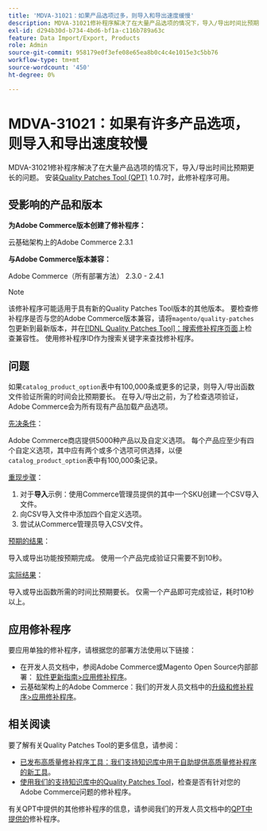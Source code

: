 ```yaml
---
title: 'MDVA-31021：如果产品选项过多，则导入和导出速度缓慢'
description: MDVA-31021修补程序解决了在大量产品选项的情况下，导入/导出时间比预期更长的问题。 安装[Quality Patches Tool (QPT)](/help/announcements/adobe-commerce-announcements/magento-quality-patches-released-new-tool-to-self-serve-quality-patches.md) 1.0.7后，即可使用此修补程序。
exl-id: d294b30d-b734-4bd6-bf1a-c116b789a63c
feature: Data Import/Export, Products
role: Admin
source-git-commit: 958179e0f3efe08e65ea8b0c4c4e1015e3c5bb76
workflow-type: tm+mt
source-wordcount: '450'
ht-degree: 0%

---
```


# MDVA-31021：如果有许多产品选项，则导入和导出速度较慢

MDVA-31021修补程序解决了在大量产品选项的情况下，导入/导出时间比预期更长的问题。 安装[Quality Patches Tool (QPT)](/help/announcements/adobe-commerce-announcements/magento-quality-patches-released-new-tool-to-self-serve-quality-patches.md) 1.0.7时，此修补程序可用。

## 受影响的产品和版本

**为Adobe Commerce版本创建了修补程序：**

云基础架构上的Adobe Commerce 2.3.1

**与Adobe Commerce版本兼容：**

Adobe Commerce（所有部署方法） 2.3.0 - 2.4.1

>[!NOTE]
>
>该修补程序可能适用于具有新的Quality Patches Tool版本的其他版本。 要检查修补程序是否与您的Adobe Commerce版本兼容，请将`magento/quality-patches`包更新到最新版本，并在[[!DNL Quality Patches Tool]：搜索修补程序页面](https://devdocs.magento.com/quality-patches/tool.html#patch-grid)上检查兼容性。 使用修补程序ID作为搜索关键字来查找修补程序。

## 问题

如果`catalog_product_option`表中有100,000条或更多的记录，则导入/导出函数文件验证所需的时间会比预期要长。 在导入/导出之前，为了检查选项验证，Adobe Commerce会为所有现有产品加载产品选项。

<u>先决条件</u>：

Adobe Commerce商店提供5000种产品以及自定义选项。 每个产品应至少有四个自定义选项，其中应有两个或多个选项可供选择，以便`catalog_product_option`表中有100,000条记录。

<u>重现步骤</u>：

1. 对于&#x200B;**导入**&#x200B;示例：使用Commerce管理员提供的其中一个SKU创建一个CSV导入文件。
1. 向CSV导入文件中添加四个自定义选项。
1. 尝试从Commerce管理员导入CSV文件。

<u>预期的结果</u>：

导入或导出功能按预期完成。 使用一个产品完成验证只需要不到10秒。

<u>实际结果</u>：

导入或导出函数所需的时间比预期要长。 仅需一个产品即可完成验证，耗时10秒以上。

## 应用修补程序

要应用单独的修补程序，请根据您的部署方法使用以下链接：

* 在开发人员文档中，参阅Adobe Commerce或Magento Open Source内部部署： [软件更新指南>应用修补程序](https://devdocs.magento.com/guides/v2.4/comp-mgr/patching/mqp.html)。
* 云基础架构上的Adobe Commerce：我们的开发人员文档中的[升级和修补程序>应用修补程序](https://devdocs.magento.com/cloud/project/project-patch.html)。

## 相关阅读

要了解有关Quality Patches Tool的更多信息，请参阅：

* [已发布高质量修补程序工具：我们支持知识库中用于自助提供高质量修补程序的新工具](/help/announcements/adobe-commerce-announcements/magento-quality-patches-released-new-tool-to-self-serve-quality-patches.md)。
* [使用我们的支持知识库中的Quality Patches Tool](/help/support-tools/patches-available-in-qpt-tool/check-patch-for-magento-issue-with-magento-quality-patches.md)，检查是否有针对您的Adobe Commerce问题的修补程序。

有关QPT中提供的其他修补程序的信息，请参阅我们的开发人员文档中的[QPT中提供的](https://devdocs.magento.com/quality-patches/tool.html#patch-grid)修补程序。
